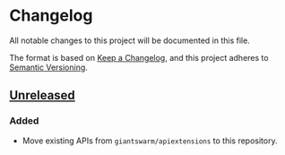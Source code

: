 # Changelog

All notable changes to this project will be documented in this file.

The format is based on [Keep a Changelog](https://keepachangelog.com/en/1.0.0/),
and this project adheres to [Semantic Versioning](https://semver.org/spec/v2.0.0.html).



## [Unreleased]

### Added

- Move existing APIs from `giantswarm/apiextensions` to this repository.


[Unreleased]: https://github.com/giantswarm/apiextensions-application/tree/master
